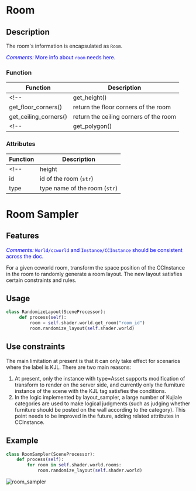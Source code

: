 # Room

## Description

The room's information is encapsulated as `Room`.
<!-- Users could sample furniture layout using function `sample()`. -->
<!-- Also, users could use functions, such as `get_polygon()`, to get room polygon for further processing. -->

<span style="color:blue">*Comments:* More info about `room` needs here.</span>
### Function

|Function   |Description    |
|---    |---    |
<!-- |get_height()   |return the height of the room  |
|get_floor_corners()    |return the floor corners of the room   |
|get_ceiling_corners()  |return the ceiling corners of the room | -->
<!-- |get_polygon()  |return the polygon of the rooom using `shapely`| -->

### Attributes

|Function   |Description    |
|---    |---    |
<!-- |height |height of the room (`int`)  |
|id     |id of the room (`str`)   |
|type   |type name of the room (`str`) | -->

# Room Sampler

## Features

<span style="color:blue">*Comments:* `World/ccworld` and `Instance/CCInstance` should be consistent across the doc.</span>

For a given ccworld room, transform the space position of the CCInstance in the room to randomly generate a room layout. The new layout satisfies certain constraints and rules.

## Usage

```python
class RandomizeLayout(SceneProcessor):
     def process(self):
         room = self.shader.world.get_room("room_id")
         room.randomize_layout(self.shader.world)
```

## Use constraints

The main limitation at present is that it can only take effect for scenarios where the label is KJL. There are two main reasons:

1. At present, only the instance with type=Asset supports modification of transform to render on the server side, and currently only the furniture instance of the scene with the KJL tag satisfies the conditions.
2. In the logic implemented by layout_sampler, a large number of Kujiale categories are used to make logical judgments (such as judging whether furniture should be posted on the wall according to the category). This point needs to be improved in the future, adding related attributes in CCInstance.


## Example

```python
class RoomSampler(SceneProcessor):
    def process(self):
        for room in self.shader.world.rooms:
            room.randomize_layout(self.shader.world)
```

![room_sampler](./examples_figs/layout_sampler.png)